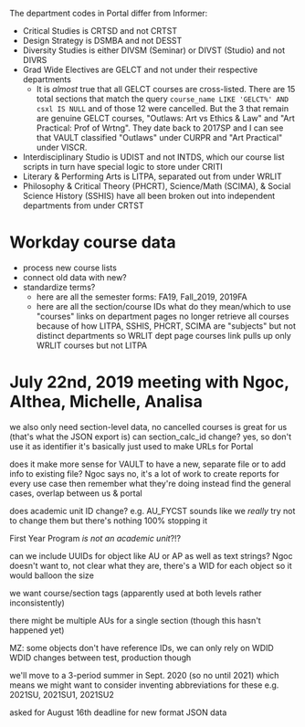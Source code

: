 The department codes in Portal differ from Informer:

- Critical Studies is CRTSD and not CRTST
- Design Strategy is DSMBA and not DESST
- Diversity Studies is either DIVSM (Seminar) or DIVST (Studio) and not DIVRS
- Grad Wide Electives are GELCT and not under their respective departments
    + It is _almost_ true that all GELCT courses are cross-listed. There are 15 total sections that match the query `course_name LIKE 'GELCT%' AND csxl IS NULL` and of those 12 were cancelled. But the 3 that remain are genuine GELCT courses, "Outlaws: Art vs Ethics & Law" and "Art Practical: Prof of Wrtng". They date back to 2017SP and I can see that VAULT classified "Outlaws" under CURPR and "Art Practical" under VISCR.
- Interdisciplinary Studio is UDIST and not INTDS, which our course list scripts in turn have special logic to store under CRITI
- Literary & Performing Arts is LITPA, separated out from under WRLIT
- Philosophy & Critical Theory (PHCRT), Science/Math (SCIMA), & Social Science History (SSHIS) have all been broken out into independent departments from under CRTST

# Workday course data

- process new course lists
- connect old data with new?
- standardize terms?
    + here are all the semester forms: FA19, Fall_2019, 2019FA
    + here are all the section/course IDs what do they mean/which to use
"courses" links on department pages no longer retrieve all courses
because of how LITPA, SSHIS, PHCRT, SCIMA are "subjects" but not distinct departments
so WRLIT dept page courses link pulls up only WRLIT courses but not LITPA

# July 22nd, 2019 meeting with Ngoc, Althea, Michelle, Analisa

we also only need section-level data, no cancelled courses is great for us (that's
what the JSON export is)
can section_calc_id change? yes, so don't use it as identifier
it's basically just used to make URLs for Portal

does it make more sense for VAULT to have a new, separate file or to add info to existing file?
Ngoc says no, it's a lot of work to create reports for every use case
then remember what they're doing
instead find the general cases, overlap between us & portal

does academic unit ID change? e.g. AU_FYCST
sounds like we _really_ try not to change them
but there's nothing 100% stopping it

First Year Program _is not an academic unit_?!?

can we include UUIDs for object like AU or AP as well as text strings?
Ngoc doesn't want to, not clear what they are, there's a WID for each object
so it would balloon the size

we want course/section tags (apparently used at both levels rather inconsistently)

there might be multiple AUs for a single section (though this hasn't happened yet)

MZ: some objects don't have reference IDs, we can only rely on WDID
WDID changes between test, production though

we'll move to a 3-period summer in Sept. 2020 (so no until 2021)
which means we might want to consider inventing abbreviations for these
e.g. 2021SU, 2021SU1, 2021SU2

asked for August 16th deadline for new format JSON data
